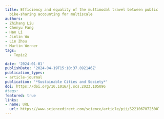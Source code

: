 ```yaml
---
title: Efficiency and equality of the multimodal travel between public transit and
  bike-sharing accounting for multiscale
authors:
- Zhihang Liu
- Chenyu Fang
- Hao Li
- Jinlin Wu
- Lin Zhou
- Martin Werner
tags:
  - Topic2

date: '2024-01-01'
publishDate: '2024-04-19T15:10:37.892146Z'
publication_types:
- article-journal
publication: '*Sustainable Cities and Society*'
doi: https://doi.org/10.1016/j.scs.2023.105096
#tags:
featured: true
links:
- name: URL
  url: https://www.sciencedirect.com/science/article/pii/S2210670723007060
---
```


